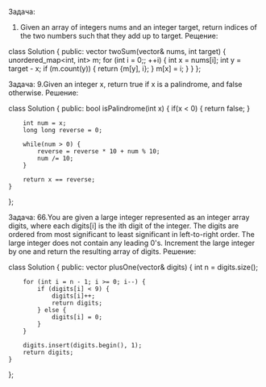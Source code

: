Задача:
1. Given an array of integers nums and an integer target, return indices of the two numbers such that they add up to target.
Рещение:

class Solution {
public:
    vector<int> twoSum(vector<int>& nums, int target) {
        unordered_map<int, int> m;
        for (int i = 0;; ++i) {
            int x = nums[i];
            int y = target - x;
            if (m.count(y)) {
                return {m[y], i};
            }
            m[x] = i;
        }
    }
};

Задача:
9.Given an integer x, return true if x is a palindrome, and false otherwise.
Решение:

class Solution {
public:
    bool isPalindrome(int x) {
        if(x < 0) {
            return false;
        }
        
        int num = x;
        long long reverse = 0;
        
        while(num > 0) {
            reverse = reverse * 10 + num % 10;
            num /= 10;
        }
        
        return x == reverse;
    }
};

Задача:
66.You are given a large integer represented as an integer array digits, where each digits[i] is the ith digit of the integer. The digits are ordered from most significant to least significant in left-to-right order. The large integer does not contain any leading 0's. Increment the large integer by one and return the resulting array of digits.
Решение:

class Solution {
public:
    vector<int> plusOne(vector<int>& digits) {
        int n = digits.size();
        
        for (int i = n - 1; i >= 0; i--) {
            if (digits[i] < 9) {
                digits[i]++;
                return digits;
            } else {
                digits[i] = 0;
            }
        }
        
        digits.insert(digits.begin(), 1);
        return digits;
    }
};